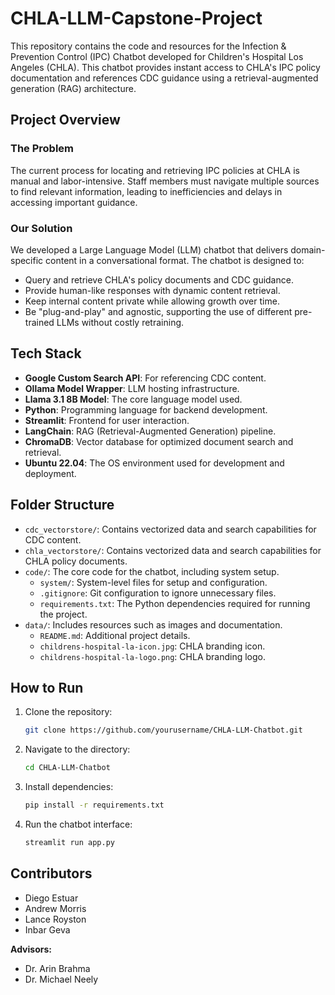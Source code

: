 # CHLA-LLM-Capstone-Project

This repository contains the code and resources for the Infection & Prevention Control (IPC) Chatbot developed for Children's Hospital Los Angeles (CHLA). This chatbot provides instant access to CHLA's IPC policy documentation and references CDC guidance using a retrieval-augmented generation (RAG) architecture. 

## Project Overview

### The Problem
The current process for locating and retrieving IPC policies at CHLA is manual and labor-intensive. Staff members must navigate multiple sources to find relevant information, leading to inefficiencies and delays in accessing important guidance.

### Our Solution
We developed a Large Language Model (LLM) chatbot that delivers domain-specific content in a conversational format. The chatbot is designed to:
- Query and retrieve CHLA's policy documents and CDC guidance.
- Provide human-like responses with dynamic content retrieval.
- Keep internal content private while allowing growth over time.
- Be "plug-and-play" and agnostic, supporting the use of different pre-trained LLMs without costly retraining.

## Tech Stack

- **Google Custom Search API**: For referencing CDC content.
- **Ollama Model Wrapper**: LLM hosting infrastructure.
- **Llama 3.1 8B Model**: The core language model used.
- **Python**: Programming language for backend development.
- **Streamlit**: Frontend for user interaction.
- **LangChain**: RAG (Retrieval-Augmented Generation) pipeline.
- **ChromaDB**: Vector database for optimized document search and retrieval.
- **Ubuntu 22.04**: The OS environment used for development and deployment.

## Folder Structure

- `cdc_vectorstore/`: Contains vectorized data and search capabilities for CDC content.
- `chla_vectorstore/`: Contains vectorized data and search capabilities for CHLA policy documents.
- `code/`: The core code for the chatbot, including system setup.
  - `system/`: System-level files for setup and configuration.
  - `.gitignore`: Git configuration to ignore unnecessary files.
  - `requirements.txt`: The Python dependencies required for running the project.
- `data/`: Includes resources such as images and documentation.
  - `README.md`: Additional project details.
  - `childrens-hospital-la-icon.jpg`: CHLA branding icon.
  - `childrens-hospital-la-logo.png`: CHLA branding logo.

## How to Run

1. Clone the repository:
    ```bash
    git clone https://github.com/yourusername/CHLA-LLM-Chatbot.git
    ```
2. Navigate to the directory:
    ```bash
    cd CHLA-LLM-Chatbot
    ```
3. Install dependencies:
    ```bash
    pip install -r requirements.txt
    ```
4. Run the chatbot interface:
    ```bash
    streamlit run app.py
    ```

## Contributors

- Diego Estuar
- Andrew Morris
- Lance Royston
- Inbar Geva

**Advisors:**
- Dr. Arin Brahma
- Dr. Michael Neely
